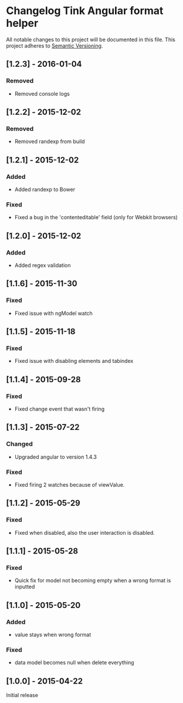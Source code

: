 # Changelog Tink Angular format helper

All notable changes to this project will be documented in this file.
This project adheres to [Semantic Versioning](http://semver.org/).

<!--
## [Unreleased] - [unreleased]

### Added
### Changed
### Deprecated
### Removed
### Fixed
### Security
-->

## [1.2.3] - 2016-01-04

### Removed
- Removed console logs


## [1.2.2] - 2015-12-02

### Removed
- Removed randexp from build



## [1.2.1] - 2015-12-02

### Added
- Added randexp to Bower

### Fixed
- Fixed a bug in the 'contenteditable' field (only for Webkit browsers)



## [1.2.0] - 2015-12-02

### Added
- Added regex validation



## [1.1.6] - 2015-11-30

### Fixed
- Fixed issue with ngModel watch



## [1.1.5] - 2015-11-18

### Fixed
- Fixed issue with disabling elements and tabindex



## [1.1.4] - 2015-09-28

### Fixed
- Fixed change event that wasn't firing



## [1.1.3] - 2015-07-22

### Changed
- Upgraded angular to version 1.4.3

### Fixed
- Fixed firing 2 watches because of viewValue.



## [1.1.2] - 2015-05-29

### Fixed
- Fixed when disabled, also the user interaction is disabled.



## [1.1.1] - 2015-05-28

### Fixed
- Quick fix for model not becoming empty when a wrong format is inputted



## [1.1.0] - 2015-05-20

### Added
- value stays when wrong format

### Fixed
- data model becomes null when delete everything



## [1.0.0] - 2015-04-22

Initial release
